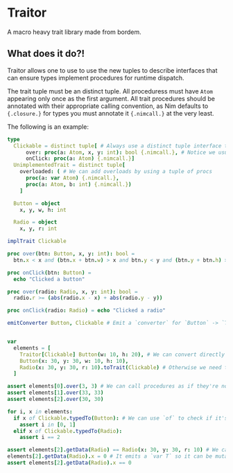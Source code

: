 # Traitor

A macro heavy trait library made from bordem.


## What does it do?!

Traitor allows one to use to use the new tuples to describe interfaces that can ensure types implement procedures for runtime dispatch.

The trait tuple must be an distinct tuple.
All proceduress must have `Atom` appearing only once as the first argument.
All trait procedures should be annotated with their appropriate calling convention,
as Nim defaults to `{.closure.}` for types you must annotate it `{.nimcall.}` at the very least.


The following is an example:

```nim
type
  Clickable = distinct tuple[ # Always use a distinct tuple interface to make it clean and cause `implTrait` requires it
      over: proc(a: Atom, x, y: int): bool {.nimcall.}, # Notice we usue `Atom` as the first parameter and it's always the only `Atom`
      onClick: proc(a: Atom) {.nimcall.}]
  UnimplementedTrait = distinct tuple[
    overloaded: ( # We can add overloads by using a tuple of procs
      proc(a: var Atom) {.nimcall.},
      proc(a: Atom, b: int) {.nimcall.})
    ]

  Button = object
    x, y, w, h: int

  Radio = object
    x, y, r: int

implTrait Clickable

proc over(btn: Button, x, y: int): bool =
  btn.x < x and (btn.x + btn.w) > x and btn.y < y and (btn.y + btn.h) > y

proc onClick(btn: Button) =
  echo "Clicked a button"

proc over(radio: Radio, x, y: int): bool =
  radio.r >= (abs(radio.x - x) + abs(radio.y - y))

proc onClick(radio: Radio) = echo "Clicked a radio"

emitConverter Button, Clickable # Emit a `converter` for `Button` -> `Traitor[Clickable]`


var
  elements = [
    Traitor[Clickable] Button(w: 10, h: 20), # We can convert directly if we use `emitConvert`
    Button(x: 30, y: 30, w: 10, h: 10),
    Radio(x: 30, y: 30, r: 10).toTrait(Clickable) # Otherwise we need to convert with `toTrait(trait)`
  ]

assert elements[0].over(3, 3) # We can call procedures as if they're normal
assert elements[1].over(33, 33)
assert elements[2].over(30, 30)

for i, x in elements:
  if x of Clickable.typedTo(Button): # We can use `of` to check if it's the given type if we use `typedTo` to emit `TypedTraitor[T, Trait]`
    assert i in [0, 1]
  elif x of Clickable.typedTo(Radio):
    assert i == 2

assert elements[2].getData(Radio) == Radio(x: 30, y: 30, r: 10) # We can use `getData` to extract data
elements[2].getData(Radio).x = 0 # It emits a `var T` so it can be mutated
assert elements[2].getData(Radio).x == 0
```



